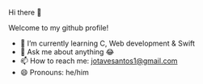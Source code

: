Hi there 👋

Welcome to my github profile! 

- 🌱 I’m currently learning C, Web development & Swift
- 💬 Ask me about anything 😂
- 📫 How to reach me: jotavesantos1@gmail.com
- 😄 Pronouns: he/him
